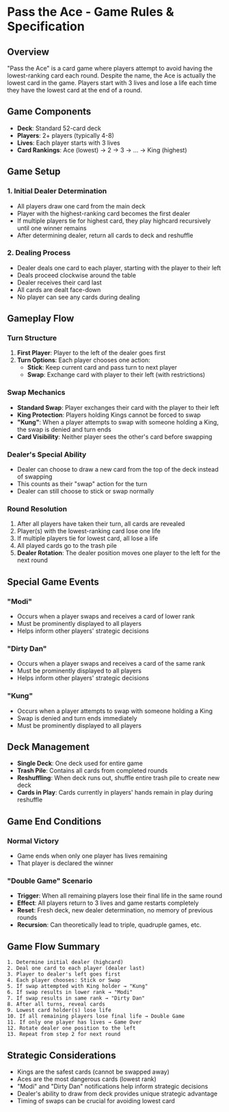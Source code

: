 # Pass the Ace - Game Rules & Specification

## Overview
"Pass the Ace" is a card game where players attempt to avoid having the lowest-ranking card each round. Despite the name, the Ace is actually the lowest card in the game. Players start with 3 lives and lose a life each time they have the lowest card at the end of a round.

## Game Components
- **Deck**: Standard 52-card deck
- **Players**: 2+ players (typically 4-8)
- **Lives**: Each player starts with 3 lives
- **Card Rankings**: Ace (lowest) → 2 → 3 → ... → King (highest)

## Game Setup

### 1. Initial Dealer Determination
- All players draw one card from the main deck
- Player with the highest-ranking card becomes the first dealer
- If multiple players tie for highest card, they play highcard recursively until one winner remains
- After determining dealer, return all cards to deck and reshuffle

### 2. Dealing Process
- Dealer deals one card to each player, starting with the player to their left
- Deals proceed clockwise around the table
- Dealer receives their card last
- All cards are dealt face-down
- No player can see any cards during dealing

## Gameplay Flow

### Turn Structure
1. **First Player**: Player to the left of the dealer goes first
2. **Turn Options**: Each player chooses one action:
   - **Stick**: Keep current card and pass turn to next player
   - **Swap**: Exchange card with player to their left (with restrictions)

### Swap Mechanics
- **Standard Swap**: Player exchanges their card with the player to their left
- **King Protection**: Players holding Kings cannot be forced to swap
- **"Kung"**: When a player attempts to swap with someone holding a King, the swap is denied and turn ends
- **Card Visibility**: Neither player sees the other's card before swapping

### Dealer's Special Ability
- Dealer can choose to draw a new card from the top of the deck instead of swapping
- This counts as their "swap" action for the turn
- Dealer can still choose to stick or swap normally

### Round Resolution
1. After all players have taken their turn, all cards are revealed
2. Player(s) with the lowest-ranking card lose one life
3. If multiple players tie for lowest card, all lose a life
4. All played cards go to the trash pile
5. **Dealer Rotation**: The dealer position moves one player to the left for the next round

## Special Game Events

### "Modi"
- Occurs when a player swaps and receives a card of lower rank
- Must be prominently displayed to all players
- Helps inform other players' strategic decisions

### "Dirty Dan"
- Occurs when a player swaps and receives a card of the same rank
- Must be prominently displayed to all players
- Helps inform other players' strategic decisions

### "Kung"
- Occurs when a player attempts to swap with someone holding a King
- Swap is denied and turn ends immediately
- Must be prominently displayed to all players

## Deck Management
- **Single Deck**: One deck used for entire game
- **Trash Pile**: Contains all cards from completed rounds
- **Reshuffling**: When deck runs out, shuffle entire trash pile to create new deck
- **Cards in Play**: Cards currently in players' hands remain in play during reshuffle

## Game End Conditions

### Normal Victory
- Game ends when only one player has lives remaining
- That player is declared the winner

### "Double Game" Scenario
- **Trigger**: When all remaining players lose their final life in the same round
- **Effect**: All players return to 3 lives and game restarts completely
- **Reset**: Fresh deck, new dealer determination, no memory of previous rounds
- **Recursion**: Can theoretically lead to triple, quadruple games, etc.

## Game Flow Summary

```
1. Determine initial dealer (highcard)
2. Deal one card to each player (dealer last)
3. Player to dealer's left goes first
4. Each player chooses: Stick or Swap
5. If swap attempted with King holder → "Kung"
6. If swap results in lower rank → "Modi"
7. If swap results in same rank → "Dirty Dan"
8. After all turns, reveal cards
9. Lowest card holder(s) lose life
10. If all remaining players lose final life → Double Game
11. If only one player has lives → Game Over
12. Rotate dealer one position to the left
13. Repeat from step 2 for next round
```

## Strategic Considerations
- Kings are the safest cards (cannot be swapped away)
- Aces are the most dangerous cards (lowest rank)
- "Modi" and "Dirty Dan" notifications help inform strategic decisions
- Dealer's ability to draw from deck provides unique strategic advantage
- Timing of swaps can be crucial for avoiding lowest card